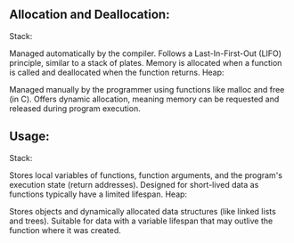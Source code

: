 ## Allocation and Deallocation:

Stack:

Managed automatically by the compiler.
Follows a Last-In-First-Out (LIFO) principle, similar to a stack of plates.
Memory is allocated when a function is called and deallocated when the function returns.
Heap:

Managed manually by the programmer using functions like malloc and free (in C).
Offers dynamic allocation, meaning memory can be requested and released during program execution.
## Usage:

Stack:

Stores local variables of functions, function arguments, and the program's execution state (return addresses).
Designed for short-lived data as functions typically have a limited lifespan.
Heap:

Stores objects and dynamically allocated data structures (like linked lists and trees).
Suitable for data with a variable lifespan that may outlive the function where it was created.